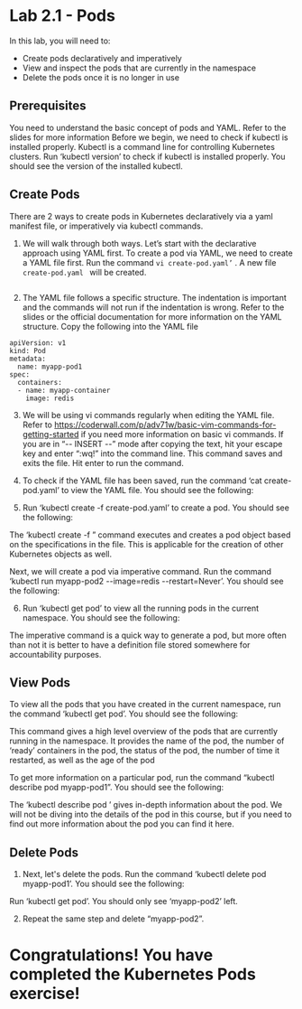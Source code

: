 # Lab 2.1 - Pods  

In this lab, you will need to:
* Create pods declaratively and imperatively
* View and inspect the pods that are currently in the namespace
* Delete the pods once it is no longer in use
 
 
## Prerequisites  

You need to understand the basic concept of pods and YAML. Refer to the slides for more information
Before we begin, we need to check if kubectl is installed properly. Kubectl is a command line for controlling Kubernetes clusters. Run ‘kubectl version’ to check if kubectl is installed properly. You should see the version of the installed kubectl.

## Create Pods 

There are 2 ways to create pods in Kubernetes declaratively via a yaml manifest file, or imperatively via kubectl commands.


1.  We will walk through both ways. Let’s start with the declarative approach using YAML first. To create a pod via YAML, we need to create a YAML file first. Run the command ```vi create-pod.yaml’``` . A new file ```create-pod.yaml ```  will be created.

```
``` 

2. The YAML file follows a specific structure. The indentation is important and the commands will not run if the indentation is wrong. Refer to the slides or the official documentation for more information on the YAML structure. Copy the following into the YAML file
```
apiVersion: v1
kind: Pod
metadata:
  name: myapp-pod1
spec:
  containers:
  - name: myapp-container
    image: redis   
```

3. We will be using vi commands regularly when editing the YAML file. Refer to https://coderwall.com/p/adv71w/basic-vim-commands-for-getting-started if you need more information on basic vi commands. If you are in “-- INSERT --” mode after copying the text, hit your escape key and enter “:wq!” into the command line. This command saves and exits the file. Hit enter to run the command. 

4. To check if the YAML file has been saved, run the command ‘cat create-pod.yaml’ to view the YAML file. You should see the following: 
 

5. Run ‘kubectl create -f create-pod.yaml’ to create a pod. You should see the following: 
 
The ‘kubectl create -f <name of yaml>” command executes and creates a pod object based on the specifications in the file. This is applicable for the creation of other Kubernetes objects as well.   
 
 Next, we will create a pod via imperative command. Run the command ‘kubectl run myapp-pod2 --image=redis --restart=Never’. You should see the following: 


6. Run ‘kubectl get pod’ to view all the running pods in the current namespace. You should see the following:  



The imperative command is a quick way to generate a pod, but more often than not it is better to have a definition file stored somewhere for accountability purposes. 
 

## View Pods
To view all the pods that you have created in the current namespace, run the command ‘kubectl get pod’. You should see the following: 
  

This command gives a high level overview of the pods that are currently running in the namespace. It provides the name of the pod, the number of ‘ready’ containers in the pod, the status of the pod, the number of time it restarted, as well as the age of the pod

To get more information on a particular pod, run the command “kubectl describe pod myapp-pod1”. You should see the following: 



The ‘kubectl describe pod <name of pod>’ gives in-depth information about the pod. We will not be diving into the details of the pod in this course, but if you need to find out more information about the pod you can find it here. 
 
 
## Delete Pods

1. Next, let's delete the pods. Run the command ‘kubectl delete pod myapp-pod1’. You should see the following: 
 

Run ‘kubectl get pod’. You should only see ‘myapp-pod2’ left. 



2. Repeat the same step and delete “myapp-pod2”. 


# Congratulations! You have completed the Kubernetes Pods exercise!
